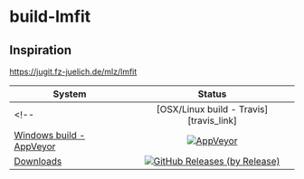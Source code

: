 # build-lmfit

## Inspiration
https://jugit.fz-juelich.de/mlz/lmfit

| System   |     Status      |
|----------|:---------------:|
<!-- | [OSX/Linux build - Travis][travis_link]   | [![Travis (.org)][travis_badge]][travis_link]                      | -->
| [Windows build - AppVeyor][appveyor_link] | [![AppVeyor][appveyor_badge]][appveyor_link]                       |
| [Downloads][downloads_link]               | [![GitHub Releases (by Release)][downloads_badge]][downloads_link] |

<!-- [travis_badge]: https://img.shields.io/travis/MRKonrad/build-lmfit/master.svg?style=flat-square
[travis_link]: https://travis-ci.org/MRKonrad/build-lmfit -->
[appveyor_badge]: https://img.shields.io/appveyor/ci/MRKonrad/build-lmfit/master.svg?style=flat-square
[appveyor_link]: https://ci.appveyor.com/project/MRKonrad/build-lmfit
[downloads_link]: https://github.com/MRKonrad/build-lmfit/releases
[downloads_badge]: https://img.shields.io/github/downloads/MRKonrad/build-lmfit/total.svg?style=flat-square
